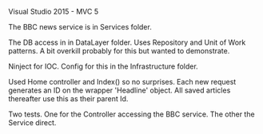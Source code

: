 Visual Studio 2015 - MVC 5

The BBC news service is in Services folder.

The DB access in in DataLayer folder.
Uses Repository and Unit of Work patterns. A bit overkill probably for this but wanted to demonstrate.

Ninject for IOC. Config for this in the Infrastructure folder.

Used Home controller and Index() so no surprises.
Each new request generates an ID on the wrapper 'Headline' object. All saved articles thereafter use this as their parent Id.

Two tests. One for the Controller accessing the BBC service. The other the Service direct.

